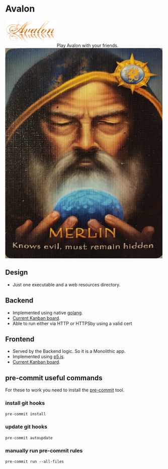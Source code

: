# Avalon

![Avalon](/assets/images/text/title.png)
Play Avalon with your friends.
![Merlin](/assets/images/character_merlin.png)

## Design
- Just one executable and a web resources directory.

## Backend
- Implemented using native [golang](https://golang.org/).
- [Current Kanban board](https://github.com/damontic/avalon/projects/1).
- Able to run either via HTTP or HTTPSby using a valid cert

## Frontend
- Served by the Backend logic. So it is a Monolithic app.
- Implemented using [p5.js](https://p5js.org/).
- [Current Kanban board](https://github.com/damontic/avalon/projects/2).

## pre-commit useful commands
For these to work you need to install the [pre-commit](https://pre-commit.com/) tool.

### install git hooks
```
pre-commit install
```

### update git hooks
```
pre-commit autoupdate
```

### manually run pre-commit rules
```
pre-commit run --all-files
```
